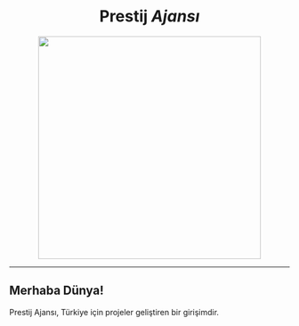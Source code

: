 
<div id="header" align="center">
  <h1><b>Prestij</b> <i>Ajansı</i></h1>
  <img src="https://raw.githubusercontent.com/PrestijAjansi/.github/main/Prestij%20Ajans%C4%B1.png" width="400" height="400"/>
</div>
  
<div id="visits" align="center">
  <img src="https://komarev.com/ghpvc/?username=PrestijAjansi&style=flat-square&color=blueviolet&label=Profil%20Görüntülemeleri" alt=""/>
</div>

---
<h2>Merhaba Dünya!</h2>
<p>Prestij Ajansı, Türkiye için projeler geliştiren bir girişimdir.</p>
